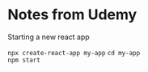 # Notes from Udemy

Starting a new react app

`npx create-react-app my-app`
`cd my-app`  
`npm start`
